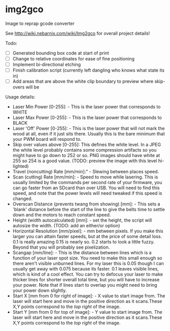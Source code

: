 # img2gco
Image to reprap gcode converter

See http://wiki.nebarnix.com/wiki/Img2gco for overall project details!

Todo:
- [ ] Generated bounding box code at start of print
- [ ] Change to relative coordinates for ease of fine positioning
- [ ] Implement bi-directional etching
- [ ] Finish calibration script (currently left dangling who knows what state its in)
- [ ] Add areas that are above the white clip boundary to preview where skip-overs will be 

Usage details:
* Laser Min Power [0-255]: - This is the laser power that corresponds to WHITE
* Laser Max Power [0-255]: - This is the laser power that corresponds to BLACK
* Laser 'Off' Power [0-255]: - This is the laser power that will not mark the wood at all, even if it just sits there. Usually this is the bare minimum that your PWM board will respond to.
* Skip over values above [0-255]: This defines the white level. In a JPEG the white level probably contains some compression artifacts so you might have to go down to 252 or so. PNG images should have white at 255 so 254 is a good value. (TODO: preview the image with this level hi-lighted)
* Travel (noncutting) Rate [mm/min]:" - Slewing between places speed.
* Scan (cutting) Rate [mm/min]: - Speed to move while lasering. This is usually limited by the commands per second rate of your firmware, you can go faster from an SDcard than over USB. You will need to find this speed, and note that the power levels will need tweaked if this speed is changed.
* Overscan Distance (prevents twang from showing) [mm]: - This sets a 'blank' distance before the start of the line to give the belts time to settle down and the motors to reach constant speed.
* Height (width autocalculated) [mm]: - set the height, the script will autosize the width. (TODO: add an either/or option)
* Horizontal Resolution [mm/pixel]: - mm between pixels. If you make this larger you can attain faster speeds, but at the price of some detail loss. 0.1 is really amazing 0.15 is nearly so. 0.2 starts to look a little fuzzy. Beyond that you will probably see pixelization.
* Scangap [mm/line]: - This is the distance between lines which is a function of your laser spot size. You need to make this small enough so there aren't visible unburned lines. For my laser this is 0.05 though I can usually get away with 0.075 because its faster. 0.1 leaves visible lines, which is kind of a cool effect. You can try to defocus your laser to make thicker lines for shorter overall total time, but you will have to increase your power. Note that if lines start to overlap you might need to bring your power down slightly.
* Start X [mm from 0 for right of image]: - X value to start image from. The laser will start here and move in the positive direction as it scans.These X,Y points correspond to the *top right* of the image.
* Start Y [mm from 0 for top of image]: - Y value to start image from. The laser will start here and move in the positive direction as it scans.These X,Y points correspond to the *top right* of the image.
